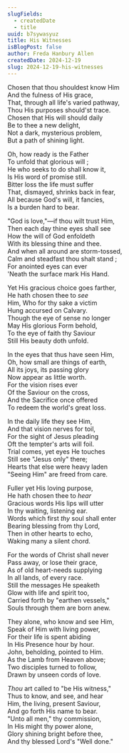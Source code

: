 ```yaml
---
slugFields:
  - createdDate
  - title
uuid: b7sywasyuz
title: His Witnesses
isBlogPost: false
author: Freda Hanbury Allen
createdDate: 2024-12-19
slug: 2024-12-19-his-witnesses
---
```

Chosen that thou shouldest know Him\
And the fulness of His grace,\
That, through all life's varied pathway,\
Thou His purposes should'st trace.\
Chosen that His will should daily\
Be to thee a new delight,\
Not a dark, mysterious problem,\
But a path of shining light.

Oh, how ready is the Father\
To unfold that glorious will ;\
He who seeks to do shall know it,\
Is His word of promise still.\
Bitter loss the life must suffer\
That, dismayed, shrinks back in fear,\
All because God's will, it fancies,\
Is a burden hard to bear.

"God is love,"—if thou wilt trust Him,\
Then each day thine eyes shall see\
How the will of God enfoldeth\
With its blessing thine and thee.\
And when all around are storm-tossed,\
Calm and steadfast thou shalt stand ;\
For anointed eyes can ever\
'Neath the surface mark His Hand.

Yet His gracious choice goes farther,\
He hath chosen thee to *see*\
Him, Who for thy sake a victim\
Hung accursed on Calvary.\
Though the eye of sense no longer\
May His glorious Form behold,\
To the eye of faith thy Saviour\
Still His beauty doth unfold.

In the eyes that thus have seen Him,\
Oh, how small are things of earth,\
All its joys, its passing glory\
Now appear as little worth.\
For the vision rises ever\
Of the Saviour on the cross,\
And the Sacrifice once offered\
To redeem the world's great loss.

In the daily life they see Him,\
And that vision nerves for toil,\
For the sight of Jesus pleading\
Oft the tempter's arts will foil.\
Trial comes, yet eyes He touches\
Still see "Jesus only" there;\
Hearts that else were heavy laden\
"Seeing Him" are freed from care.

Fuller yet His loving purpose,\
He hath chosen thee to *hear*\
Gracious words His lips will utter\
In thy waiting, listening ear.\
Words which first *thy* soul shall enter\
Bearing blessing from thy Lord,\
Then in other hearts to echo,\
Waking many a silent chord.

For the words of Christ shall never\
Pass away, or lose their grace,\
As of old heart-needs supplying\
In all lands, of every race.\
Still the messages He speaketh\
Glow with life and spirit too,\
Carried forth by "earthen vessels,"\
Souls through them are born anew.

They alone, who know and see Him,\
Speak of Him with living power,\
For their life is spent abiding\
In His Presence hour by hour.\
John, beholding, pointed to Him.\
As the Lamb from Heaven above;\
Two disciples turned to follow,\
Drawn by unseen cords of love.

*Thou* art called to "be His witness,"\
Thus to know, and see, and hear\
Him, the living, present Saviour,\
And go forth His name to bear.\
"Unto all men," thy commission,\
In His might thy power alone,\
Glory shining bright before thee,\
And thy blessed Lord's "Well done."
